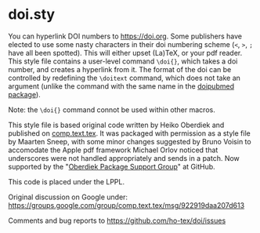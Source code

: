 # doi.sty

You can hyperlink DOI numbers to <https://doi.org>. Some publishers have elected to
use some nasty characters in their doi numbering scheme (`<`, `>`, `;` have all
been spotted). This will either upset (La)TeX, or your pdf reader. This style
file contains a user-level command `\doi{}`, which takes a doi number,
and creates a hyperlink from it. The format of the doi can be controlled by
redefining the `\doitext` command, which does not take an argument (unlike the
command with the same name in the [doipubmed package](https://www.ctan.org/pkg/doipubmed)).

Note: the `\doi{}` command connot be used within other macros.

This style file is based original code written by Heiko Oberdiek
and published on [comp.text.tex](https://groups.google.com/forum/#!forum/comp.text.tex). It was packaged with permission
as a style file by Maarten Sneep, with some minor changes suggested
by Bruno Voisin to accomodate the Apple pdf framework
Michael Orlov noticed that underscores were not handled appropriately
and sends in a patch.
Now supported by the "[Oberdiek Package Support Group](https://github.com/ho-tex)" at GitHub.

This code is placed under the LPPL.

Original discussion on Google under:
<https://groups.google.com/group/comp.text.tex/msg/922919daa207d613>

Comments and bug reports to
<https://github.com/ho-tex/doi/issues>

